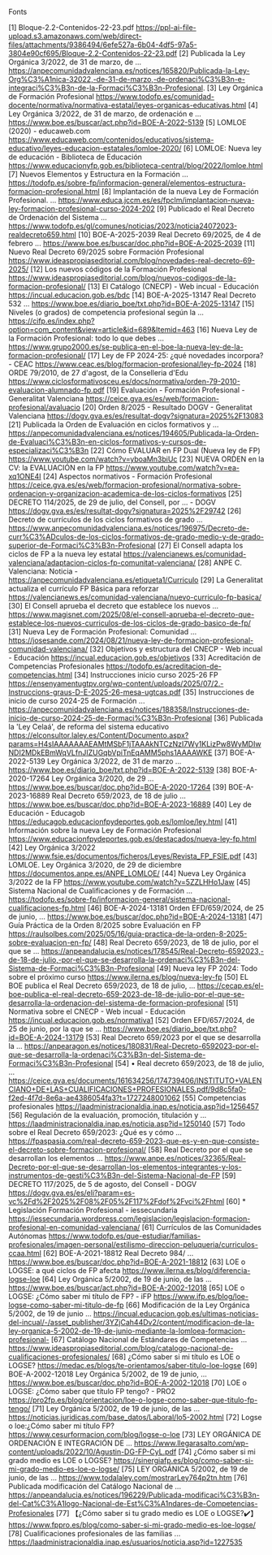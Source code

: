  

Fonts 

[1] Bloque-2.2-Contenidos-22-23.pdf https://ppl-ai-file-upload.s3.amazonaws.com/web/direct-files/attachments/9386494/6efe527a-6b04-4df5-97a5-3804e90cf695/Bloque-2.2-Contenidos-22-23.pdf 
[2] Publicada la Ley Orgánica 3/2022, de 31 de marzo, de ... https://anpecomunidadvalenciana.es/notices/165820/Publicada-la-Ley-Org%C3%A1nica-32022,-de-31-de-marzo,-de-ordenaci%C3%B3n-e-integraci%C3%B3n-de-la-Formaci%C3%B3n-Profesional. 
[3] Ley Orgánica de Formación Profesional https://www.todofp.es/comunidad-docente/normativa/normativa-estatal/leyes-organicas-educativas.html 
[4] Ley Orgánica 3/2022, de 31 de marzo, de ordenación e ... https://www.boe.es/buscar/act.php?id=BOE-A-2022-5139 
[5] LOMLOE (2020) - educaweb.com https://www.educaweb.com/contenidos/educativos/sistema-educativo/leyes-educacion-estatales/lomloe-2020/ 
[6] LOMLOE: Nueva ley de educación - Biblioteca de Educación https://www.educacionyfp.gob.es/biblioteca-central/blog/2022/lomloe.html 
[7] Nuevos Elementos y Estructura en la Formación ... https://todofp.es/sobre-fp/informacion-general/elementos-estructura-formacion-profesional.html 
[8] Implantación de la nueva Ley de Formación Profesional. ... https://www.educa.jccm.es/es/fpclm/implantacion-nueva-ley-formacion-profesional-curso-2024-202 
[9] Publicado el Real Decreto de Ordenación del Sistema ... https://www.todofp.es/gl/comunes/noticias/2023/noticia24072023-realdecreto659.html 
[10] BOE-A-2025-2039 Real Decreto 69/2025, de 4 de febrero ... https://www.boe.es/buscar/doc.php?id=BOE-A-2025-2039 
[11] Nuevo Real Decreto 69/2025 sobre Formación Profesional https://www.ideaspropiaseditorial.com/blog/novedades-real-decreto-69-2025/ 
[12] Los nuevos códigos de la Formación Profesional https://www.ideaspropiaseditorial.com/blog/nuevos-codigos-de-la-formacion-profesional/ 
[13] El Catálogo (CNECP) - Web incual - Educación https://incual.educacion.gob.es/bdc 
[14] BOE-A-2025-13147 Real Decreto 532 ... https://www.boe.es/diario_boe/txt.php?id=BOE-A-2025-13147 
[15] Niveles (o grados) de competencia profesional según la ... https://cifp.es/index.php?option=com_content&view=article&id=689&Itemid=463 
[16] Nueva Ley de la Formación Profesional: todo lo que debes ... https://www.grupo2000.es/se-publica-en-el-boe-la-nueva-ley-de-la-formacion-profesional/ 
[17] Ley de FP 2024-25: ¿qué novedades incorpora? - CEAC https://www.ceac.es/blog/formacion-profesional/ley-fp-2024 
[18] ORDE 79/2010, de 27 d'agost, de la Conselleria d'Edu https://www.ciclosformativosceu.es/docs/normativa/orden-79-2010-evaluacion-alumnado-fp.pdf 
[19] Evaluación - Formación Profesional - Generalitat Valenciana https://ceice.gva.es/es/web/formacion-profesional/avaluacio 
[20] Orden 8/2025 - Resultado DOGV - Generalitat Valenciana https://dogv.gva.es/es/resultat-dogv?signatura=2025%2F13083 
[21] Publicada la Orden de Evaluación en ciclos formativos y ... https://anpecomunidadvalenciana.es/notices/194605/Publicada-la-Orden-de-Evaluaci%C3%B3n-en-ciclos-formativos-y-cursos-de-especializaci%C3%B3n 
[22] Cómo EVALUAR en FP Dual (Nueva ley de FP) https://www.youtube.com/watch?v=yboaMn3biUc 
[23] NUEVA ORDEN en la CV: la EVALUACIÓN en la FP https://www.youtube.com/watch?v=ea-xq1ONE4I 
[24] Aspectos normativos - Formación Profesional https://ceice.gva.es/es/web/formacion-profesional/normativa-sobre-ordenacion-y-organizacion-academica-de-los-ciclos-formativos 
[25] DECRETO 114/2025, de 29 de julio, del Consell, por ... - DOGV https://dogv.gva.es/es/resultat-dogv?signatura=2025%2F29742 
[26] Decreto de currículos de los ciclos formativos de grado ... https://www.anpecomunidadvalenciana.es/notices/196975/Decreto-de-curr%C3%ADculos-de-los-ciclos-formativos-de-grado-medio-y-de-grado-superior-de-Formaci%C3%B3n-Profesional 
[27] El Consell adapta los ciclos de FP a la nueva ley estatal https://valencianews.es/comunidad-valenciana/adaptacion-ciclos-fp-comunitat-valenciana/ 
[28] ANPE C. Valenciana: Noticia - https://anpecomunidadvalenciana.es/etiqueta1/Curriculo 
[29] La Generalitat actualiza el currículo FP Básica para reforzar https://valencianews.es/comunidad-valenciana/nuevo-curriculo-fp-basica/ 
[30] El Consell aprueba el decreto que establece los nuevos ... https://www.magisnet.com/2025/08/el-consell-aprueba-el-decreto-que-establece-los-nuevos-curriculos-de-los-ciclos-de-grado-basico-de-fp/ 
[31] Nueva Ley de Formación Profesional: Comunidad ... https://josesande.com/2024/08/21/nueva-ley-de-formacion-profesional-comunidad-valenciana/ 
[32] Objetivos y estructura del CNECP - Web incual - Educación https://incual.educacion.gob.es/objetivos 
[33] Acreditación de Competencias Profesionales https://todofp.es/acreditacion-de-competencias.html 
[34] Instrucciones inicio curso 2025-26 FP https://ensenyamentugtpv.org/wp-content/uploads/2025/07/2.-Instruccions-graus-D-E-2025-26-mesa-ugtcas.pdf 
[35] Instrucciones de inicio de curso 2024-25 de Formación ... https://anpecomunidadvalenciana.es/notices/188358/Instrucciones-de-inicio-de-curso-2024-25-de-Formaci%C3%B3n-Profesional 
[36] Publicada la 'Ley Celaá', de reforma del sistema educativo https://elconsultor.laley.es/Content/Documento.aspx?params=H4sIAAAAAAAEAMtMSbF1jTAAAkNTCzNzI7Wy1KLizPw8WyMDIwNDI2MDkEBmWqVLfnJIZUGqbVpiTnEqAMM5phs1AAAAWKE 
[37] BOE-A-2022-5139 Ley Orgánica 3/2022, de 31 de marzo ... https://www.boe.es/diario_boe/txt.php?id=BOE-A-2022-5139 
[38] BOE-A-2020-17264 Ley Orgánica 3/2020, de 29 ... https://www.boe.es/buscar/doc.php?id=BOE-A-2020-17264 
[39] BOE-A-2023-16889 Real Decreto 659/2023, de 18 de julio ... https://www.boe.es/buscar/doc.php?id=BOE-A-2023-16889 
[40] Ley de Educación - Educagob https://educagob.educacionfpydeportes.gob.es/lomloe/ley.html 
[41] Información sobre la nueva Ley de Formación Profesional https://www.educacionfpydeportes.gob.es/destacados/nueva-ley-fp.html 
[42] Ley Orgánica 3/2022 https://www.fsie.es/documentos/ficheros/Leyes/Revista_FP_FSIE.pdf 
[43] LOMLOE. Ley Orgánica 3/2020, de 29 de diciembre https://documentos.anpe.es/ANPE_LOMLOE/ 
[44] Nueva Ley Orgánica 3/2022 de la FP https://www.youtube.com/watch?v=5ZZLHHo1Jaw 
[45] Sistema Nacional de Cualificaciones y de Formación ... https://todofp.es/sobre-fp/informacion-general/sistema-nacional-cualificaciones-fp.html 
[46] BOE-A-2024-13181 Orden EFD/659/2024, de 25 de junio, ... https://www.boe.es/buscar/doc.php?id=BOE-A-2024-13181 
[47] Guía Práctica de la Orden 8/2025 sobre Evaluación en FP https://raulsolbes.com/2025/05/16/guia-practica-de-la-orden-8-2025-sobre-evaluacion-en-fp/ 
[48] Real Decreto 659/2023, de 18 de julio, por el que se ... https://anpeandalucia.es/notices/178545/Real-Decreto-6592023,-de-18-de-julio,-por-el-que-se-desarrolla-la-ordenaci%C3%B3n-del-Sistema-de-Formaci%C3%B3n-Profesional 
[49] Nueva ley FP 2024: Todo sobre el próximo curso https://www.ilerna.es/blog/nueva-ley-fp 
[50] EL BOE publica el Real Decreto 659/2023, de 18 de julio, ... https://cecap.es/el-boe-publica-el-real-decreto-659-2023-de-18-de-julio-por-el-que-se-desarrolla-la-ordenacion-del-sistema-de-formacion-profesional 
[51] Normativa sobre el CNECP - Web incual - Educación https://incual.educacion.gob.es/normativa1 
[52] Orden EFD/657/2024, de 25 de junio, por la que se ... https://www.boe.es/diario_boe/txt.php?id=BOE-A-2024-13179 
[53] Real Decreto 659/2023 por el que se desarrolla la ... https://anpearagon.es/notices/180831/Real-Decreto-6592023-por-el-que-se-desarrolla-la-ordenaci%C3%B3n-del-Sistema-de-Formaci%C3%B3n-Profesional 
[54] • Real decreto 659/2023, de 18 de julio, ... https://ceice.gva.es/documents/161634256/174739406/INSTITUTO+VALENCIANO+DE+LAS+CUALIFICACIONES+PROFESIONALES.pdf/9d8c5fa0-f2ed-4f7d-8e6a-ae4386054fa3?t=1727248001062 
[55] Competencias profesionales https://laadministracionaldia.inap.es/noticia.asp?id=1256457 
[56] Regulación de la evaluación, promoción, titulación y ... https://laadministracionaldia.inap.es/noticia.asp?id=1250140 
[57] Todo sobre el Real Decreto 659/2023: ¿Qué es y cómo ... https://fpaspasia.com/real-decreto-659-2023-que-es-y-en-que-consiste-el-decreto-sobre-formacion-profesional/ 
[58] Real Decreto por el que se desarrollan los elementos ... https://www.anpe.es/notices/32365/Real-Decreto-por-el-que-se-desarrollan-los-elementos-integrantes-y-los-instrumentos-de-gesti%C3%B3n-del-Sistema-Nacional-de-FP 
[59] DECRETO 117/2025, de 5 de agosto, del Consell - DOGV https://dogv.gva.es/es/eli?param=es-vc%2Fd%2F2025%2F08%2F05%2F117%2Fdof%2Fvci%2Fhtml 
[60] * Legislación Formación Profesional - iessecundaria https://iessecundaria.wordpress.com/legislacion/legislacion-formacion-profesional-en-comunidad-valenciana/ 
[61] Currículos de las Comunidades Autónomas https://www.todofp.es/que-estudiar/familias-profesionales/imagen-personal/estilismo-direccion-peluqueria/curriculos-ccaa.html 
[62] BOE-A-2021-18812 Real Decreto 984/ ... https://www.boe.es/buscar/doc.php?id=BOE-A-2021-18812 
[63] LOE o LOGSE: a qué ciclos de FP afecta https://www.ilerna.es/blog/diferencia-logse-loe 
[64] Ley Orgánica 5/2002, de 19 de junio, de las ... https://www.boe.es/buscar/act.php?id=BOE-A-2002-12018 
[65] LOE o LOGSE: ¿Cómo saber mi título de FP? - iFP https://www.ifp.es/blog/loe-logse-como-saber-mi-titulo-de-fp 
[66] Modificación de la Ley Orgánica 5/2002, de 19 de junio ... https://incual.educacion.gob.es/ultimas-noticias-del-incual/-/asset_publisher/3YZjCah44Dv2/content/modificacion-de-la-ley-organica-5-2002-de-19-de-junio-mediante-la-lomloea-formacion-profesional- 
[67] Catálogo Nacional de Estándares de Competencias ... https://www.ideaspropiaseditorial.com/blog/catalogo-nacional-de-cualificaciones-profesionales/ 
[68] ¿Cómo saber si mi título es LOE o LOGSE? https://medac.es/blogs/te-orientamos/saber-titulo-loe-logse 
[69] BOE-A-2002-12018 Ley Orgánica 5/2002, de 19 de junio, ... https://www.boe.es/buscar/doc.php?id=BOE-A-2002-12018 
[70] LOE o LOGSE: ¿Cómo saber que título FP tengo? - PRO2 https://pro2fp.es/blog/orientacion/loe-o-logse-como-saber-que-titulo-fp-tengo/ 
[71] Ley Orgánica 5/2002, de 19 de junio, de las ... https://noticias.juridicas.com/base_datos/Laboral/lo5-2002.html 
[72] Logse o loe:¿Cómo saber mi título FP? https://www.cesurformacion.com/blog/logse-o-loe 
[73] LEY ORGÁNICA DE ORDENACIÓN E INTEGRACIÓN DE ... https://www.llegarasalto.com/wp-content/uploads/2022/10/Agustin-DG-FP-CyL.pdf 
[74] ¿Cómo saber si mi grado medio es LOE o LOGSE? https://sinergiafp.es/blog/como-saber-si-mi-grado-medio-es-loe-o-logse/ 
[75] LEY ORGÁNICA 5/2002, de 19 de junio, de las ... https://www.todalaley.com/mostrarLey764p2tn.htm 
[76] Publicada modificación del Catálogo Nacional de ... https://anpeandalucia.es/notices/196229/Publicada-modificaci%C3%B3n-del-Cat%C3%A1logo-Nacional-de-Est%C3%A1ndares-de-Competencias-Profesionales 
[77] 【¿Cómo saber si tu grado medio es LOE o LOGSE?✔️】 https://www.fppro.es/blog/como-saber-si-mi-grado-medio-es-loe-logse/ 
[78] Cualificaciones profesionales de las familias ... https://laadministracionaldia.inap.es/usuarios/noticia.asp?id=1227535 

 